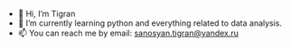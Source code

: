- 👋 Hi, I’m Tigran
- 🌱 I’m currently learning python and everything related to data analysis.
- 📫 You can reach me by email: sanosyan.tigran@yandex.ru
<!---
SanosianTigran/SanosianTigran is a ✨ special ✨ repository because its `README.md` (this file) appears on your GitHub profile.
You can click the Preview link to take a look at your changes.
--->
